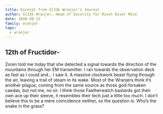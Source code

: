 ```yaml
---
title: Excerpt from Sl33k Wranjer’s Journal
author: Sl33k Wranjer, Head of Security for Rivet River Mine
date: 3048-09-12
family: wranjer
tags:
  - wranjer
---
```

## 12th of Fructidor- 

Zoren told me today that she detected a signal towards the direction of the mountains through her EM transmitter. I ran towards the observation deck as fast as I could and… I saw it. A massive clockwork beast flying through the air, leaving a trail of steam in its wake. Most of the Wranjers think it’s another plague, coming from the same source as those god-forsaken caedas, but not me, no sir. I think those Faetherwatch bastards got their own ace up their sleeve, it resembles their tech just a little too much. I don’t believe this to be a mere coincidence neither, so the question is: Who’s the snake in the grass?